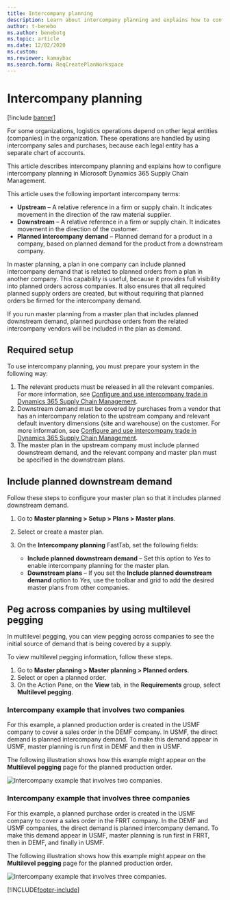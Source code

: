 ```yaml
---
title: Intercompany planning
description: Learn about intercompany planning and explains how to configure intercompany planning in Microsoft Dynamics 365 Supply Chain Management.
author: t-benebo
ms.author: benebotg
ms.topic: article
ms.date: 12/02/2020
ms.custom: 
ms.reviewer: kamaybac 
ms.search.form: ReqCreatePlanWorkspace
---
```


# Intercompany planning

[!include [banner](../../includes/banner.md)]

For some organizations, logistics operations depend on other legal entities (companies) in the organization. These operations are handled by using intercompany sales and purchases, because each legal entity has a separate chart of accounts.

This article describes intercompany planning and explains how to configure intercompany planning in Microsoft Dynamics 365 Supply Chain Management.

This article uses the following important intercompany terms:

- **Upstream** – A relative reference in a firm or supply chain. It indicates movement in the direction of the raw material supplier.
- **Downstream** – A relative reference in a firm or supply chain. It indicates movement in the direction of the customer.
- **Planned intercompany demand** – Planned demand for a product in a company, based on planned demand for the product from a downstream company.

In master planning, a plan in one company can include planned intercompany demand that is related to planned orders from a plan in another company. This capability is useful, because it provides full visibility into planned orders across companies. It also ensures that all required planned supply orders are created, but without requiring that planned orders be firmed for the intercompany demand.

If you run master planning from a master plan that includes planned downstream demand, planned purchase orders from the related intercompany vendors will be included in the plan as demand.

## Required setup

To use intercompany planning, you must prepare your system in the following way:

1. The relevant products must be released in all the relevant companies. For more information, see [Configure and use intercompany trade in Dynamics 365 Supply Chain Management](/training/modules/configure-use-intercompany-trade-dyn365-supply-chain-mgmt/).
1. Downstream demand must be covered by purchases from a vendor that has an intercompany relation to the upstream company and relevant default inventory dimensions (site and warehouse) on the customer. For more information, see [Configure and use intercompany trade in Dynamics 365 Supply Chain Management](/training/modules/configure-use-intercompany-trade-dyn365-supply-chain-mgmt/).
1. The master plan in the upstream company must include planned downstream demand, and the relevant company and master plan must be specified in the downstream plans.

## Include planned downstream demand

Follow these steps to configure your master plan so that it includes planned downstream demand.

1. Go to **Master planning \> Setup \> Plans \> Master plans**.
1. Select or create a master plan.
1. On the **Intercompany planning** FastTab, set the following fields:

    - **Include planned downstream demand** – Set this option to *Yes* to enable intercompany planning for the master plan.
    - **Downstream plans** – If you set the **Include planned downstream demand** option to *Yes*, use the toolbar and grid to add the desired master plans from other companies.

## Peg across companies by using multilevel pegging

In multilevel pegging, you can view pegging across companies to see the initial source of demand that is being covered by a supply.

To view multilevel pegging information, follow these steps.

1. Go to **Master planning \> Master planning \> Planned orders**.
1. Select or open a planned order.
1. On the Action Pane, on the **View** tab, in the **Requirements** group, select **Multilevel pegging**.

### Intercompany example that involves two companies

For this example, a planned production order is created in the USMF company to cover a sales order in the DEMF company. In USMF, the direct demand is planned intercompany demand. To make this demand appear in USMF, master planning is run first in DEMF and then in USMF.

The following illustration shows how this example might appear on the **Multilevel pegging** page for the planned production order.

![Intercompany example that involves two companies.](media/IntercompanyPlanning1.png)

### Intercompany example that involves three companies

For this example, a planned purchase order is created in the USMF company to cover a sales order in the FRRT company. In the DEMF and USMF companies, the direct demand is planned intercompany demand. To make this demand appear in USMF, master planning is run first in FRRT, then in DEMF, and finally in USMF.

The following illustration shows how this example might appear on the **Multilevel pegging** page for the planned production order.

![Intercompany example that involves three companies.](media/IntercompanyPlanning2.png)

[!INCLUDE[footer-include](../../../includes/footer-banner.md)]
